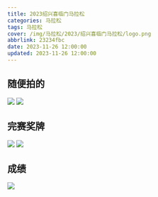 ```yaml
---
title: 2023绍兴喜临门马拉松
categories: 马拉松
tags: 马拉松
cover: /img/马拉松/2023/绍兴喜临门马拉松/logo.png
abbrlink: 23234fbc
date: 2023-11-26 12:00:00
updated: 2023-11-26 12:00:00
---
```


## 随便拍的

![](/img/马拉松/2023/绍兴喜临门马拉松/4.jpg)
![](/img/马拉松/2023/绍兴喜临门马拉松/5.jpg)

## 完赛奖牌

![](/img/马拉松/2023/绍兴喜临门马拉松/1jpg)
![](/img/马拉松/2023/绍兴喜临门马拉松/2.jpg)

## 成绩

![](/img/马拉松/2023/绍兴喜临门马拉松/3.png)
